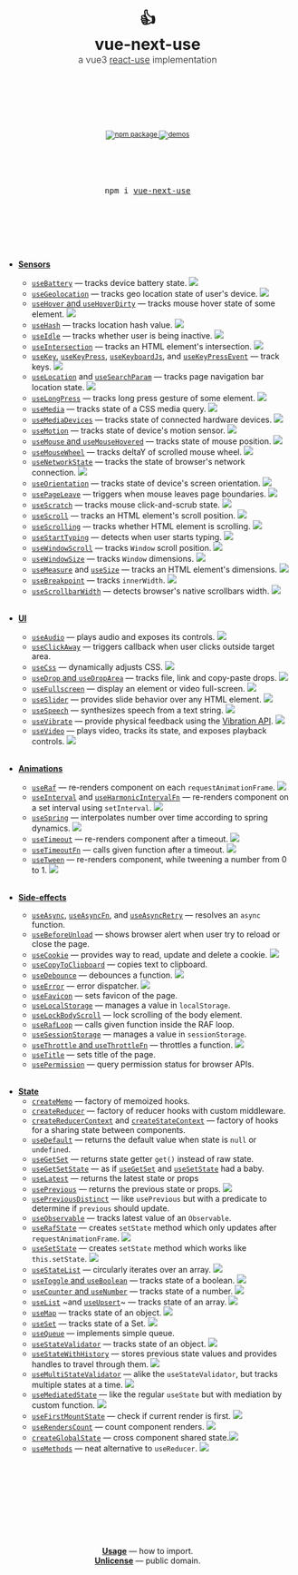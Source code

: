 <div align="center">
  <h1>
    <br/>
    <br/>
    👍
    <br />
    vue-next-use
    <br />
    <sup style="font-size: 16px; font-weight: 300;">
    a vue3 <a href="https://github.com/streamich/react-use" target="_blank">react-use</a> implementation
    </sup>
    <br />
    <br />
    <br />
  </h1>
  <sup>
    <br />
    <br />
    <a href="https://www.npmjs.com/package/vue-next-use">
       <img src="https://img.shields.io/npm/v/vue-next-use.svg" alt="npm package" />
    </a>
    <!-- 
    <a href="https://www.npmjs.com/package/vue-next-use">
          <img src="https://img.shields.io/npm/dm/vue-next-use.svg" alt="npm downloads" />
        </a>
    -->
    <a href="http://niqingyang.github.io/vue-next-use">
      <img src="https://img.shields.io/badge/demos-🚀-yellow.svg" alt="demos" />
    </a>
    <br />
  </sup>
  <br />
  <br />
  <br />
  <br />
  <pre>npm i <a href="https://www.npmjs.com/package/vue-next-use">vue-next-use</a></pre>
  <br />
  <br />
  <br />
  <br />
  <br />
</div>

- [**Sensors**](./docs/Sensors.md)
    - [`useBattery`](./docs/useBattery.md) &mdash; tracks device battery state. [![][img-demo]](https://niqingyang.github.io/vue-next-use/?path=/story/sensors-usebattery--demo)
    - [`useGeolocation`](./docs/useGeolocation.md) &mdash; tracks geo location state of user's device. [![][img-demo]](https://niqingyang.github.io/vue-next-use/?path=/story/sensors-usegeolocation--demo)
    - [`useHover` and `useHoverDirty`](./docs/useHover.md) &mdash; tracks mouse hover state of some element. [![][img-demo]](https://niqingyang.github.io/vue-next-use/?path=/story/sensors-usehover--demo)
    - [`useHash`](./docs/useHash.md) &mdash; tracks location hash value. [![][img-demo]](https://niqingyang.github.io/vue-next-use/?path=/story/sensors-usehash--demo)
    - [`useIdle`](./docs/useIdle.md) &mdash; tracks whether user is being inactive. [![][img-demo]](https://niqingyang.github.io/vue-next-use/?path=/story/sensors-useidle--demo)
    - [`useIntersection`](./docs/useIntersection.md) &mdash; tracks an HTML element's intersection. [![][img-demo]](https://niqingyang.github.io/vue-next-use/?path=/story/sensors-useintersection--demo)
    - [`useKey`](./docs/useKey.md), [`useKeyPress`](./docs/useKeyPress.md), [`useKeyboardJs`](./docs/useKeyboardJs.md), and [`useKeyPressEvent`](./docs/useKeyPressEvent.md) &mdash; track keys. [![][img-demo]](https://niqingyang.github.io/vue-next-use/?path=/story/sensors-usekeypressevent--demo)
    - [`useLocation`](./docs/useLocation.md) and [`useSearchParam`](./docs/useSearchParam.md) &mdash; tracks page navigation bar location state. [![][img-demo]](https://niqingyang.github.io/vue-next-use/?path=/story/sensors-uselocation--demo)
    - [`useLongPress`](./docs/useLongPress.md) &mdash; tracks long press gesture of some element. [![][img-demo]](https://niqingyang.github.io/vue-next-use/?path=/story/sensors-uselongpress--demo)
    - [`useMedia`](./docs/useMedia.md) &mdash; tracks state of a CSS media query. [![][img-demo]](https://niqingyang.github.io/vue-next-use/?path=/story/sensors-usemedia--demo)
    - [`useMediaDevices`](./docs/useMediaDevices.md) &mdash; tracks state of connected hardware devices. [![][img-demo]](https://niqingyang.github.io/vue-next-use/?path=/story/sensors-usemediadevices--demo)
    - [`useMotion`](./docs/useMotion.md) &mdash; tracks state of device's motion sensor. [![][img-demo]](https://niqingyang.github.io/vue-next-use/?path=/story/sensors-usemotion--demo)
    - [`useMouse` and `useMouseHovered`](./docs/useMouse.md) &mdash; tracks state of mouse position. [![][img-demo]](https://niqingyang.github.io/vue-next-use/?path=/story/sensors-usemouse--docs)
    - [`useMouseWheel`](./docs/useMouseWheel.md) &mdash; tracks deltaY of scrolled mouse wheel. [![][img-demo]](https://niqingyang.github.io/vue-next-use/?path=/story/sensors-usemousewheel--docs)
    - [`useNetworkState`](./docs/useNetworkState.md) &mdash; tracks the state of browser's network connection. [![][img-demo]](https://niqingyang.github.io/vue-next-use/?path=/story/sensors-usenetworkstate--demo)
    - [`useOrientation`](./docs/useOrientation.md) &mdash; tracks state of device's screen orientation. [![][img-demo]](https://niqingyang.github.io/vue-next-use/?path=/story/sensors-useorientation--demo)
    - [`usePageLeave`](./docs/usePageLeave.md) &mdash; triggers when mouse leaves page boundaries. [![][img-demo]](https://niqingyang.github.io/vue-next-use/?path=/story/sensors-usepageleave--demo)
    - [`useScratch`](./docs/useScratch.md) &mdash; tracks mouse click-and-scrub state. [![][img-demo]](https://niqingyang.github.io/vue-next-use/?path=/story/sensors-usescratch--demo)
    - [`useScroll`](./docs/useScroll.md) &mdash; tracks an HTML element's scroll position. [![][img-demo]](https://niqingyang.github.io/vue-next-use/?path=/story/sensors-usescroll--docs)
    - [`useScrolling`](./docs/useScrolling.md) &mdash; tracks whether HTML element is scrolling. [![][img-demo]](https://niqingyang.github.io/vue-next-use/?path=/story/sensors-usescrolling--demo)
    - [`useStartTyping`](./docs/useStartTyping.md) &mdash; detects when user starts typing. [![][img-demo]](https://niqingyang.github.io/vue-next-use/?path=/story/sensors-usestarttyping--demo)
    - [`useWindowScroll`](./docs/useWindowScroll.md) &mdash; tracks `Window` scroll position. [![][img-demo]](https://niqingyang.github.io/vue-next-use/?path=/story/sensors-usewindowscroll--docs)
    - [`useWindowSize`](./docs/useWindowSize.md) &mdash; tracks `Window` dimensions. [![][img-demo]](https://niqingyang.github.io/vue-next-use/?path=/story/sensors-usewindowsize--demo)
    - [`useMeasure`](./docs/useMeasure.md) and [`useSize`](./docs/useSize.md) &mdash; tracks an HTML element's dimensions. [![][img-demo]](https://niqingyang.github.io/vue-next-use/?path=/story/sensors-usemeasure--demo)
    - [`useBreakpoint`](./docs/useBreakpoint.md) &mdash; tracks `innerWidth`. [![][img-demo]](https://niqingyang.github.io/vue-next-use/?path=/story/sensors-usebreakpoint--demo)
    - [`useScrollbarWidth`](./docs/useScrollbarWidth.md) &mdash; detects browser's native scrollbars width. [![][img-demo]](https://niqingyang.github.io/vue-next-use/?path=/story/sensors-usescrollbarwidth--demo)
      <br/>
      <br/>
- [**UI**](./docs/UI.md)
    - [`useAudio`](./docs/useAudio.md) &mdash; plays audio and exposes its controls. [![][img-demo]](https://niqingyang.github.io/vue-next-use/?path=/story/ui-useaudio--demo)
    - [`useClickAway`](./docs/useClickAway.md) &mdash; triggers callback when user clicks outside target area.
    - [`useCss`](./docs/useCss.md) &mdash; dynamically adjusts CSS. [![][img-demo]](https://niqingyang.github.io/vue-next-use/?path=/story/ui-usecss--demo)
    - [`useDrop` and `useDropArea`](./docs/useDrop.md) &mdash; tracks file, link and copy-paste drops. [![][img-demo]](https://niqingyang.github.io/vue-next-use/?path=/story/ui-usedrop--demo)
    - [`useFullscreen`](./docs/useFullscreen.md) &mdash; display an element or video full-screen. [![][img-demo]](https://niqingyang.github.io/vue-next-use/?path=/story/ui-usefullscreen--demo)
    - [`useSlider`](./docs/useSlider.md) &mdash; provides slide behavior over any HTML element. [![][img-demo]](https://niqingyang.github.io/vue-next-use/?path=/story/ui-useslider--demo)
    - [`useSpeech`](./docs/useSpeech.md) &mdash; synthesizes speech from a text string. [![][img-demo]](https://niqingyang.github.io/vue-next-use/?path=/story/ui-usespeech--demo)
    - [`useVibrate`](./docs/useVibrate.md) &mdash; provide physical feedback using the [Vibration API](https://developer.mozilla.org/en-US/docs/Web/API/Vibration_API). [![][img-demo]](https://niqingyang.github.io/vue-next-use/?path=/story/ui-usevibrate--demo)
    - [`useVideo`](./docs/useVideo.md) &mdash; plays video, tracks its state, and exposes playback controls. [![][img-demo]](https://niqingyang.github.io/vue-next-use/?path=/story/ui-usevideo--demo)
      <br/>
      <br/>
- [**Animations**](./docs/Animations.md)
    - [`useRaf`](./docs/useRaf.md) &mdash; re-renders component on each `requestAnimationFrame`. [![][img-demo]](https://niqingyang.github.io/vue-next-use/?path=/story/animation-useraf--progress-demo)
    - [`useInterval`](./docs/useInterval.md) and [`useHarmonicIntervalFn`](./docs/useHarmonicIntervalFn.md) &mdash; re-renders component on a set interval using `setInterval`. [![][img-demo]](https://niqingyang.github.io/vue-next-use/?path=/story/animation-useinterval--demo)
    - [`useSpring`](./docs/useSpring.md) &mdash; interpolates number over time according to spring dynamics. [![][img-demo]](https://niqingyang.github.io/vue-next-use/?path=/story/animation-usespring--emoji-demo)
    - [`useTimeout`](./docs/useTimeout.md) &mdash; re-renders component after a timeout. [![][img-demo]](https://niqingyang.github.io/vue-next-use/?path=/story/animation-usetimeout--demo)
    - [`useTimeoutFn`](./docs/useTimeoutFn.md) &mdash; calls given function after a timeout. [![][img-demo]](https://niqingyang.github.io/vue-next-use/?path=/story/animation-usetimeoutfn--demo)
    - [`useTween`](./docs/useTween.md) &mdash; re-renders component, while tweening a number from 0 to 1. [![][img-demo]](https://niqingyang.github.io/vue-next-use/?path=/story/animation-usetween--easing-demo)
      <br/>
      <br/>
  
- [**Side-effects**](./docs/Side-effects.md)
    - [`useAsync`](./docs/useAsync.md), [`useAsyncFn`](./docs/useAsyncFn.md), and [`useAsyncRetry`](./docs/useAsyncRetry.md) &mdash; resolves an `async` function.
    - [`useBeforeUnload`](./docs/useBeforeUnload.md) &mdash; shows browser alert when user try to reload or close the page.
    - [`useCookie`](./docs/useCookie.md) &mdash; provides way to read, update and delete a cookie. [![][img-demo]](https://niqingyang.github.io/vue-next-use/?path=/story/side-effects-usecookie--demo)
    - [`useCopyToClipboard`](./docs/useCopyToClipboard.md) &mdash; copies text to clipboard.
    - [`useDebounce`](./docs/useDebounce.md) &mdash; debounces a function. [![][img-demo]](https://niqingyang.github.io/vue-next-use/?path=/story/side-effects-usedebounce--demo)
    - [`useError`](./docs/useError.md) &mdash; error dispatcher. [![][img-demo]](https://niqingyang.github.io/vue-next-use/?path=/story/side-effects-useerror--demo)
    - [`useFavicon`](./docs/useFavicon.md) &mdash; sets favicon of the page.
    - [`useLocalStorage`](./docs/useLocalStorage.md) &mdash; manages a value in `localStorage`.
    - [`useLockBodyScroll`](./docs/useLockBodyScroll.md) &mdash; lock scrolling of the body element.
    - [`useRafLoop`](./docs/useRafLoop.md) &mdash; calls given function inside the RAF loop.
    - [`useSessionStorage`](./docs/useSessionStorage.md) &mdash; manages a value in `sessionStorage`.
    - [`useThrottle` and `useThrottleFn`](./docs/useThrottle.md) &mdash; throttles a function. [![][img-demo]](https://niqingyang.github.io/vue-next-use/?path=/story/side-effects-usethrottle--demo)
    - [`useTitle`](./docs/useTitle.md) &mdash; sets title of the page.
    - [`usePermission`](./docs/usePermission.md) &mdash; query permission status for browser APIs.
      <br/>
      <br/>
<!--
- [**Lifecycles**](./docs/Lifecycles.md)
    - [`useEffectOnce`](./docs/useEffectOnce.md) &mdash; a modified [`useEffect`](https://reactjs.org/docs/hooks-reference.html#useeffect) hook that only runs once.
    - [`useEvent`](./docs/useEvent.md) &mdash; subscribe to events.
    - [`useLifecycles`](./docs/useLifecycles.md) &mdash; calls `mount` and `unmount` callbacks.
    - [`useMountedState`](./docs/useMountedState.md) and [`useUnmountPromise`](./docs/useUnmountPromise.md) &mdash; track if component is mounted.
    - [`usePromise`](./docs/usePromise.md) &mdash; resolves promise only while component is mounted.
    - [`useLogger`](./docs/useLogger.md) &mdash; logs in console as component goes through life-cycles.
    - [`useMount`](./docs/useMount.md) &mdash; calls `mount` callbacks.
    - [`useUnmount`](./docs/useUnmount.md) &mdash; calls `unmount` callbacks.
    - [`useUpdateEffect`](./docs/useUpdateEffect.md) &mdash; run an `effect` only on updates.
    - [`useIsomorphicLayoutEffect`](./docs/useIsomorphicLayoutEffect.md) &mdash; `useLayoutEffect` that does not show warning when server-side rendering.
    - [`useDeepCompareEffect`](./docs/useDeepCompareEffect.md), [`useShallowCompareEffect`](./docs/useShallowCompareEffect.md), and [`useCustomCompareEffect`](./docs/useCustomCompareEffect.md) &mdash; run an `effect` depending on deep comparison of its dependencies
      <br/>
      <br/>
-->
- [**State**](./docs/State.md)
    - [`createMemo`](./docs/createMemo.md) &mdash; factory of memoized hooks.
    - [`createReducer`](./docs/createReducer.md) &mdash; factory of reducer hooks with custom middleware.
    - [`createReducerContext`](./docs/createReducerContext.md) and [`createStateContext`](./docs/createStateContext.md) &mdash; factory of hooks for a sharing state between components.
    - [`useDefault`](./docs/useDefault.md) &mdash; returns the default value when state is `null` or `undefined`.
    - [`useGetSet`](./docs/useGetSet.md) &mdash; returns state getter `get()` instead of raw state.
    - [`useGetSetState`](./docs/useGetSetState.md) &mdash; as if [`useGetSet`](./docs/useGetSet.md) and [`useSetState`](./docs/useSetState.md) had a baby.
    - [`useLatest`](./docs/useLatest.md) &mdash; returns the latest state or props
    - [`usePrevious`](./docs/usePrevious.md) &mdash; returns the previous state or props. [![][img-demo]](https://codesandbox.io/s/fervent-galileo-krgx6)
    - [`usePreviousDistinct`](./docs/usePreviousDistinct.md) &mdash; like `usePrevious` but with a predicate to determine if `previous` should update.
    - [`useObservable`](./docs/useObservable.md) &mdash; tracks latest value of an `Observable`.
    - [`useRafState`](./docs/useRafState.md) &mdash; creates `setState` method which only updates after `requestAnimationFrame`. [![][img-demo]](https://niqingyang.github.io/vue-next-use/?path=/story/state-userafstate--demo)
    - [`useSetState`](./docs/useSetState.md) &mdash; creates `setState` method which works like `this.setState`. [![][img-demo]](https://niqingyang.github.io/vue-next-use/?path=/story/state-usesetstate--demo)
    - [`useStateList`](./docs/useStateList.md) &mdash; circularly iterates over an array. [![][img-demo]](https://niqingyang.github.io/vue-next-use/?path=/story/state-usestatelist--demo)
    - [`useToggle` and `useBoolean`](./docs/useToggle.md) &mdash; tracks state of a boolean. [![][img-demo]](https://niqingyang.github.io/vue-next-use/?path=/story/state-usetoggle--demo)
    - [`useCounter` and `useNumber`](./docs/useCounter.md) &mdash; tracks state of a number. [![][img-demo]](https://niqingyang.github.io/vue-next-use/?path=/story/state-usecounter--demo)
    - [`useList`](./docs/useList.md) ~and [`useUpsert`](./docs/useUpsert.md)~ &mdash; tracks state of an array. [![][img-demo]](https://niqingyang.github.io/vue-next-use/?path=/story/state-uselist--demo)
    - [`useMap`](./docs/useMap.md) &mdash; tracks state of an object. [![][img-demo]](https://niqingyang.github.io/vue-next-use/?path=/story/state-usemap--demo)
    - [`useSet`](./docs/useSet.md) &mdash; tracks state of a Set. [![][img-demo]](https://codesandbox.io/s/bold-shtern-6jlgw)
    - [`useQueue`](./docs/useQueue.md) &mdash; implements simple queue.
    - [`useStateValidator`](./docs/useStateValidator.md) &mdash; tracks state of an object. [![][img-demo]](https://niqingyang.github.io/vue-next-use/?path=/story/state-usestatevalidator--demo)
    - [`useStateWithHistory`](./docs/useStateWithHistory.md) &mdash; stores previous state values and provides handles to travel through them. [![][img-demo]](https://niqingyang.github.io/vue-next-use/?path=/story/state-usestatewithhistory--demo)
    - [`useMultiStateValidator`](./docs/useMultiStateValidator.md) &mdash; alike the `useStateValidator`, but tracks multiple states at a time. [![][img-demo]](https://niqingyang.github.io/vue-next-use/?path=/story/state-usemultistatevalidator--demo)
    - [`useMediatedState`](./docs/useMediatedState.md) &mdash; like the regular `useState` but with mediation by custom function. [![][img-demo]](https://niqingyang.github.io/vue-next-use/?path=/story/state-usemediatedstate--demo)
    - [`useFirstMountState`](./docs/useFirstMountState.md) &mdash; check if current render is first. [![][img-demo]](https://niqingyang.github.io/vue-next-use/?path=/story/state-usefirstmountstate--demo)
    - [`useRendersCount`](./docs/useRendersCount.md) &mdash; count component renders. [![][img-demo]](https://niqingyang.github.io/vue-next-use/?path=/story/state-userenderscount--demo)
    - [`createGlobalState`](./docs/createGlobalState.md) &mdash; cross component shared state.[![][img-demo]](https://niqingyang.github.io/vue-next-use/?path=/story/state-createglobalstate--demo)
    - [`useMethods`](./docs/useMethods.md) &mdash; neat alternative to `useReducer`. [![][img-demo]](https://niqingyang.github.io/vue-next-use/?path=/story/state-usemethods--demo)
      <br/>
      <br/>
<!--
- [**Miscellaneous**]()
    - [`useEnsuredForwardedRef`](./docs/useEnsuredForwardedRef.md) and [`ensuredForwardRef`](./docs/useEnsuredForwardedRef.md) &mdash; use a React.forwardedRef safely. [![][img-demo]](https://niqingyang.github.io/vue-next-use/?path=/story/state-useensuredforwardedref--demo)
-->
<br />
<br />
<br />
<br />
<br />
<br />
<br />

<p align="center">
  <a href="./docs/Usage.md"><strong>Usage</strong></a> &mdash; how to import.
  <br />
  <a href="./LICENSE"><strong>Unlicense</strong></a> &mdash; public domain.
  <br />
</p>

<br />
<br />
<br />
<br />
<br />

[img-demo]: https://img.shields.io/badge/demo-%20%20%20%F0%9F%9A%80-green.svg


